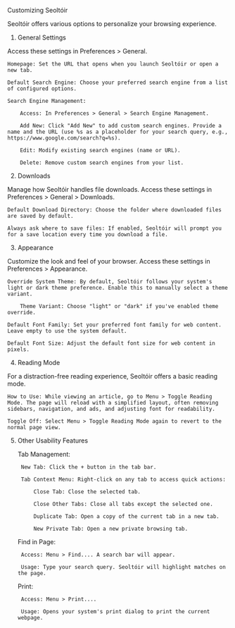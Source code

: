 Customizing Seoltóir

Seoltóir offers various options to personalize your browsing experience.
1. General Settings

Access these settings in Preferences > General.

    Homepage: Set the URL that opens when you launch Seoltóir or open a new tab.

    Default Search Engine: Choose your preferred search engine from a list of configured options.

    Search Engine Management:

        Access: In Preferences > General > Search Engine Management.

        Add New: Click "Add New" to add custom search engines. Provide a name and the URL (use %s as a placeholder for your search query, e.g., https://www.google.com/search?q=%s).

        Edit: Modify existing search engines (name or URL).

        Delete: Remove custom search engines from your list.

2. Downloads

Manage how Seoltóir handles file downloads. Access these settings in Preferences > General > Downloads.

    Default Download Directory: Choose the folder where downloaded files are saved by default.

    Always ask where to save files: If enabled, Seoltóir will prompt you for a save location every time you download a file.

3. Appearance

Customize the look and feel of your browser. Access these settings in Preferences > Appearance.

    Override System Theme: By default, Seoltóir follows your system's light or dark theme preference. Enable this to manually select a theme variant.

        Theme Variant: Choose "light" or "dark" if you've enabled theme override.

    Default Font Family: Set your preferred font family for web content. Leave empty to use the system default.

    Default Font Size: Adjust the default font size for web content in pixels.

4. Reading Mode

For a distraction-free reading experience, Seoltóir offers a basic reading mode.

    How to Use: While viewing an article, go to Menu > Toggle Reading Mode. The page will reload with a simplified layout, often removing sidebars, navigation, and ads, and adjusting font for readability.

    Toggle Off: Select Menu > Toggle Reading Mode again to revert to the normal page view.

5. Other Usability Features

    Tab Management:

        New Tab: Click the + button in the tab bar.

        Tab Context Menu: Right-click on any tab to access quick actions:

            Close Tab: Close the selected tab.

            Close Other Tabs: Close all tabs except the selected one.

            Duplicate Tab: Open a copy of the current tab in a new tab.

            New Private Tab: Open a new private browsing tab.

    Find in Page:

        Access: Menu > Find.... A search bar will appear.

        Usage: Type your search query. Seoltóir will highlight matches on the page.

    Print:

        Access: Menu > Print....

        Usage: Opens your system's print dialog to print the current webpage.